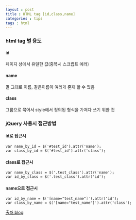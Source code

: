 ```yaml
---
layout : post
title : HTML tag [id,class,name]
categories : tips
tags : html
---
```



### html tag 별 용도


#### **id**

페이지 상에서 유일한 값(중복시 스크립트 에러)

#### **name**

말 그대로 이름, 같은이름이 여러개 존재 할 수 있음

#### **class**

그룹으로 묶어서 style에서 정의된 형식을 가져다 쓰기 위한 것

### jQuery 사용시 접근방법

#### **id로 접근시**

<pre><code class="javascript">var name_by_id = $('#test_id').attr('name');
var class_by_id = $('#test_id').attr('class');
</code></pre>

#### **class로 접근시**

<pre><code class="javascript">var name_by_class = $('.test_class').attr('name');
var id_by_class = $('.test_class').attr('id');
</code></pre>

#### **name으로 접근시**

<pre><code class="javascript">var id_by_name = $('[name="test_name"]').attr('id');
var class_by_name = $('[name="test_name"]').attr('class');
</code></pre>

[출처:blog](http://blog.naver.com/PostView.nhn?blogId=sideni90&logNo=220188175013&parentCategoryNo=&categoryNo=9&viewDate=&isShowPopularPosts=true&from=search)
